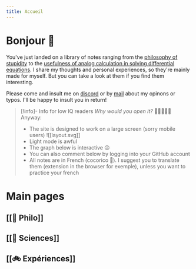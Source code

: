 ```yaml
---
title: Accueil
---
```

# Bonjour 👋

You've just landed on a library of notes ranging from the [philosophy of stupidity](Liste/La-bêtise) to the [usefulness of analog calculation in solving differential equations](Liste/TIPE). I share my thoughts and personal experiences, so they're mainly made for myself. But you can take a look at them if you find them interesting. 

Please come and insult me on [discord](https://discord.com/users/637695900382134303) or by [mail](mailto:contact@aulysv.fr) about my opinons or typos. I'll be happy to insult you in return!

> [!info]- Info for low IQ readers
> *Why would you open it?* 🤦🤦‍♂️🤦‍♀️
> Anyway:
> - The site is designed to work on a large screen (sorry mobile users)
> ![[layout.svg]]
> - Light mode is awful
> - The graph below is interactive 😉
> - You can also comment below by logging into your GitHub account
> - All notes are in French (cocorico 🐓). I suggest you to translate them (extension in the browser for exemple), unless you want to practice your french

# Main pages

## [[🧠 Philo]]

## [[🔭 Sciences]]

## [[🚲️ Expériences]]

